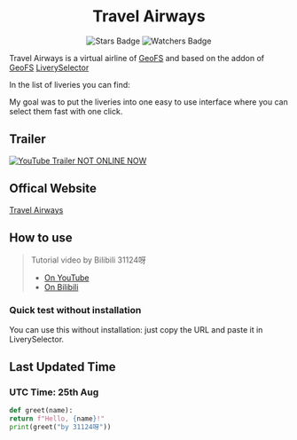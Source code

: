 <h1 align="center">Travel Airways</h1>

<p align="center">
    <img alt="Stars Badge" src="https://img.shields.io/github/stars/GeoFS-hub/Travel-Airways?style=flat-square&color=light-green">
    <img alt="Watchers Badge" src="https://img.shields.io/github/watchers/GeoFS-hub/Travel-Airways?style=flat-square&color=light-green">
</p>

Travel Airways is a virtual airline of [GeoFS](https://geo-fs.com) and based on the addon of [GeoFS](https://geo-fs.com) [LiverySelector](https://github.com/kolos26/GEOFS-LiverySelector)

In the list of liveries you can find:

My goal was to put the liveries into one easy to use interface where you can select them fast with one click.

## Trailer
[![YouTube Trailer NOT ONLINE NOW](封面)](URL)


## Offical Website

[Travel Airways](https://airtravel.neocities.org/)


## How to use

> Tutorial video by Bilibili 31124呀
> - [On YouTube](URL)
> - [On Bilibili](URL)


### Quick test without installation

You can use this without installation: just copy the URL and paste it in LiverySelector.


## Last Updated Time
### UTC Time: 25th Aug

```python
def greet(name):
return f"Hello, {name}!"
print(greet("by 31124呀"))
